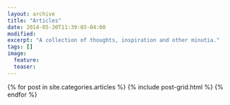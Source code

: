 ```yaml
---
layout: archive
title: "Articles"
date: 2014-05-30T11:39:03-04:00
modified:
excerpt: "A collection of thoughts, inspiration and other minutia."
tags: []
image:
  feature:
  teaser:
---
```


<div class="tiles">
{% for post in site.categories.articles %}
  {% include post-grid.html %}
{% endfor %}
</div><!-- /.tiles -->

